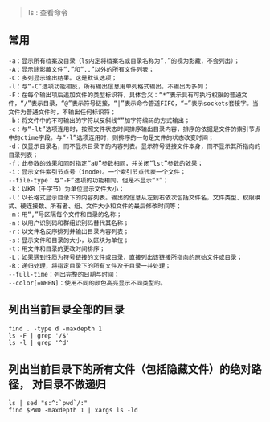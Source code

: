 
> ls : 查看命令

常用
---

    -a：显示所有档案及目录（ls内定将档案名或目录名称为“.”的视为影藏，不会列出）；
    -A：显示除影藏文件“.”和“..”以外的所有文件列表；
    -C：多列显示输出结果。这是默认选项；
    -l：与“-C”选项功能相反，所有输出信息用单列格式输出，不输出为多列；
    -F：在每个输出项后追加文件的类型标识符，具体含义：“*”表示具有可执行权限的普通文件，“/”表示目录，“@”表示符号链接，“|”表示命令管道FIFO，“=”表示sockets套接字。当文件为普通文件时，不输出任何标识符；
    -b：将文件中的不可输出的字符以反斜线“”加字符编码的方式输出；
    -c：与“-lt”选项连用时，按照文件状态时间排序输出目录内容，排序的依据是文件的索引节点中的ctime字段。与“-l”选项连用时，则排序的一句是文件的状态改变时间；
    -d：仅显示目录名，而不显示目录下的内容列表。显示符号链接文件本身，而不显示其所指向的目录列表；
    -f：此参数的效果和同时指定“aU”参数相同，并关闭“lst”参数的效果；
    -i：显示文件索引节点号（inode）。一个索引节点代表一个文件；
    --file-type：与“-F”选项的功能相同，但是不显示“*”；
    -k：以KB（千字节）为单位显示文件大小；
    -l：以长格式显示目录下的内容列表。输出的信息从左到右依次包括文件名，文件类型、权限模式、硬连接数、所有者、组、文件大小和文件的最后修改时间等；
    -m：用“,”号区隔每个文件和目录的名称；
    -n：以用户识别码和群组识别码替代其名称；
    -r：以文件名反序排列并输出目录内容列表；
    -s：显示文件和目录的大小，以区块为单位；
    -t：用文件和目录的更改时间排序；
    -L：如果遇到性质为符号链接的文件或目录，直接列出该链接所指向的原始文件或目录；
    -R：递归处理，将指定目录下的所有文件及子目录一并处理；
    --full-time：列出完整的日期与时间；
    --color[=WHEN]：使用不同的颜色高亮显示不同类型的。

列出当前目录全部的目录
---

    find . -type d -maxdepth 1
    ls -F | grep '/$'
    ls -l | grep '^d'

列出当前目录下的所有文件（包括隐藏文件）的绝对路径， 对目录不做递归
---

    ls | sed "s:^:`pwd`/:"
    find $PWD -maxdepth 1 | xargs ls -ld

